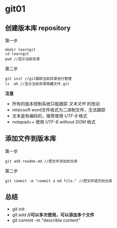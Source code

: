 git01
==

创建版本库 repository
--
第一步
```
mkdir learngit
cd learngit
pwd //显示当前目录
```
第二步
```
git init //git跟踪当前目录进行管理
ls -ah //显示当前目录隐藏文件.git
```
**注意**
- 所有的版本控制系统只能跟踪 *文本文件* 的改动
- misicsoft word文件格式为二进制文件，无法跟踪
- 文本是有编码的，推荐使用 *UTF-8* 格式
- notepad++ 使用 *UTF-8 without DOM* 格式

添加文件到版本库
--
第一步
```
git add readme.md //把文件添加到仓库
```
第二步
```
git commit -m "commit a md file." //把文件提交到仓库
```

总结
--
- git init
- git add <file> **//可以多次使用，可以添加多个文件**
- git commit -m "describle content"
